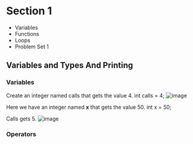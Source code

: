 # Section 1
- Variables
- Functions
- Loops
- Problem Set 1

## Variables and Types And Printing

### Variables

Create an integer named calls that gets the value 4.
int calls = 4;
![image](https://github.com/user-attachments/assets/63a58713-47f0-45d0-b04c-9cbf4210428e)

Here we have an integer named **x** that gets the value 50.
int x = 50;

Calls gets 5.
![image](https://github.com/user-attachments/assets/d6f882d9-e3fa-488e-98c7-47cb94318e25)


### Operators
